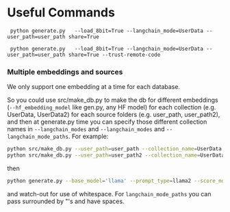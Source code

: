 # Useful Commands

``` shell
 python generate.py   --load_8bit=True --langchain_mode=UserData --user_path=user_path share=True  

```

``` shell
 python generate.py   --load_8bit=True --langchain_mode=UserData --user_path=user_path share=True --trust-remote-code    
```



### Multiple embeddings and sources

We only support one embedding at a time for each database.

So you could use src/make_db.py to make the db for different embeddings (`--hf_embedding_model` like gen.py, any HF model) for each collection (e.g. UserData, UserData2) for each source folders (e.g. user_path, user_path2), and then at generate.py time you can specify those different collection names in `--langchain_modes` and `--langchain_modes` and `--langchain_mode_paths`.  For example:
```bash
python src/make_db.py --user_path=user_path --collection_name=UserData --hf_embedding_model=hkunlp/instructor-large
python src/make_db.py --user_path=user_path2 --collection_name=UserData2 --hf_embedding_model=sentence-transformers/all-MiniLM-L6-v2
```
then
```bash
python generate.py --base_model='llama' --prompt_type=llama2 --score_model=None --langchain_mode='UserData' --langchain_modes=['UserData','UserData2'] --langchain_modes=['UserData','UserData2'] --langchain_mode_paths={'UserData':'user_path','UserData2':'user_path2'}
```
and watch-out for use of whitespace.  For `langchain_mode_paths` you can pass surrounded by "'s and have spaces.
